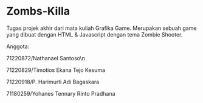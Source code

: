 # Zombs-Killa
Tugas projek akhir dari mata kuliah Grafika Game. Merupakan sebuah game yang dibuat dengan HTML &amp; Javascript dengan tema Zombie Shooter.

Anggota:

71220872/Nathanael Santoso\n

71220829/Timotios Ekana Tejo Kesuma

71220918/P. Harimurti Adi Bagaskara

71180259/Yohanes Tennary Rinto Pradhana
